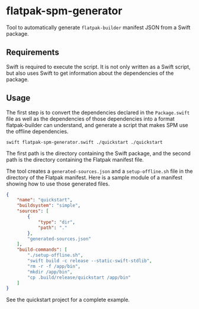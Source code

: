 # flatpak-spm-generator

Tool to automatically generate `flatpak-builder` manifest JSON from a Swift package.

## Requirements

Swift is required to execute the script. It is not only written as a Swift script, but also uses Swift to get information about the dependencies of the package.

## Usage

The first step is to convert the dependencies declared in the `Package.swift` file as well as the dependencies of those dependencies into a format flatpak-builder can understand,
and generate a script that makes SPM use the offline dependencies.
```
swift flatpak-spm-generator.swift ./quickstart ./quickstart
```

The first path is the directory containing the Swift package, and the second path is the directory containing the Flatpak manifest file.

The tool creates a `generated-sources.json` and a `setup-offline.sh` file in the directory of the Flatpak manifest. Here is a sample module of a manifest showing how to use those generated files.
```json
{
    "name": "quickstart",
    "buildsystem": "simple",
    "sources": [
        {
            "type": "dir",
            "path": "."
        },
        "generated-sources.json"
    ],
    "build-commands": [
        "./setup-offline.sh",
        "swift build -c release --static-swift-stdlib",
        "rm -r -f /app/bin",
        "mkdir /app/bin",
        "cp .build/release/quickstart /app/bin"
    ]
}
```

See the quickstart project for a complete example.

